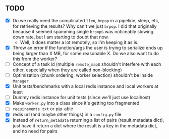 ## TODO

- [x] Do we really need the complicated `llen`, `brpop` in a pipeline, sleep, etc, for retrieving the results? Why can't we just `brpop`. I did that originally because it seemed spamming single `brpop`s was noticeably slowing down rate, but I am starting to doubt that now.
  - Well, it does matter a lot remotely, so I'm keeping it as is.
- [x] Throw an error if the function/args the user is trying to serialize ends up being larger
than X MB, for some reasonable X. Do we also want to do this from the worker?
- [ ] Concept of a task id (multiple `remote_map`s shouldn't interfere with each other, especially when
they are called non-blocking)
- [ ] Optimization (chunk ordering, worker selection) shouldn't be inside `Manager`
- [x] Unit tests/benchmarks with a local redis instance and local workers at least
- [ ] Dummy redis instance for unit tests (since we'll just use localhost)
- [x] Make `worker.py` into a class since it's getting too fragmented
- [ ] `requirements.txt` or pip-able
- [x] redis url (and maybe other things) in a `config.py` file
- [x] Instead of `return_metadata` returning a list of pairs (result,metadata dict), just have it return a dict where the result is a key in the metadata dict, and no need for pairs
